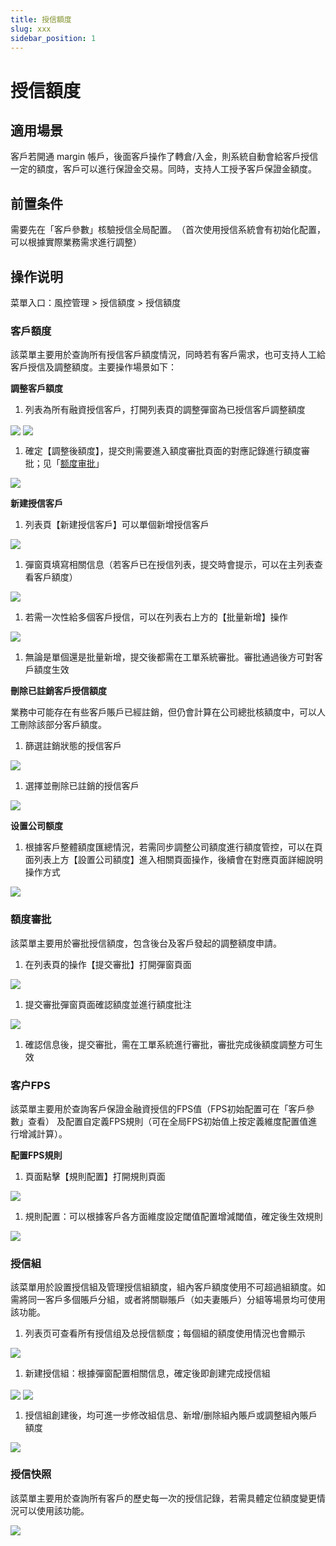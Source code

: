 ```yaml
---
title: 授信額度
slug: xxx
sidebar_position: 1
---
```



# 授信額度

## 適用場景

客戶若開通 margin 帳戶，後面客戶操作了轉倉/入金，則系統自動會給客戶授信一定的額度，客戶可以進行保證金交易。同時，支持人工授予客戶保證金額度。

## 前置条件

需要先在「客戶參數」核驗授信全局配置。​
（首次使用授信系統會有初始化配置，可以根據實際業務需求進行調整）

## 操作说明

菜單入口：風控管理  &gt; 授信額度 &gt; 授信額度

### 客戶額度

該菜單主要用於查詢所有授信客戶額度情況，同時若有客戶需求，也可支持人工給客戶授信及調整額度。​
主要操作場景如下：

**調整客戶額度**

1. 列表為所有融資授信客戶，打開列表頁的調整彈窗為已授信客戶調整額度

<img src="/assets/MgIMbRy5RoqIS5xNnZhcOlyMn2d.png" src-width="3044" src-height="1356" align="center"/>

<img src="/assets/D6CmbBk0UoHIKYxb7mKcBLirn9c.png" src-width="2166" src-height="1348" align="center"/>

1. 確定【調整後額度】，提交則需要進入額度審批頁面的對應記錄進行額度審批；见「[额度审批](https://longbridge.feishu.cn/docx/H1NgdfrSlo81gqxb2TZc9ccwnFQ#JQcidvfLvoDB7gxvNBncjwYYnoh)」

<img src="/assets/HoMubG5OHoBaFLxqfnecAn69nHh.png" src-width="1026" src-height="214" align="center"/>

**新建授信客戶**

1. 列表頁【新建授信客戶】可以單個新增授信客戶

<img src="/assets/ZpmNb37WmoecDGxFyD9chPNJnah.png" src-width="3198" src-height="416" align="center"/>

1. 彈窗頁填寫相關信息（若客戶已在授信列表，提交時會提示，可以在主列表查看客戶額度）

<img src="/assets/Effzbxo6eotTUKx2KDVch55SnOc.png" src-width="3234" src-height="1328" align="center"/>

1. 若需一次性給多個客戶授信，可以在列表右上方的【批量新增】操作

<img src="/assets/H6CcbL8LdoD8zyx2YjDcTdvanwc.png" src-width="3172" src-height="1160" align="center"/>

1. 無論是單個還是批量新增，提交後都需在工單系統審批。審批通過後方可對客戶額度生效

**刪除已註銷客戶授信額度**

業務中可能存在有些客戶賬戶已經註銷，但仍會計算在公司總批核額度中，可以人工刪除該部分客戶額度。

1. 篩選註銷狀態的授信客戶

<img src="/assets/WBMrbGOk8oJwRVxwrZwcNHJ5nCc.png" src-width="1684" src-height="464" align="center"/>

1. 選擇並刪除已註銷的授信客戶

<img src="/assets/EsExb3TtZo36YXxKTjKcGPSIn0f.png" src-width="3148" src-height="1040" align="center"/>

**设置公司额度**

1. 根據客戶整體額度匯總情況，若需同步調整公司額度進行額度管控，可以在頁面列表上方【設置公司額度】進入相關頁面操作，後續會在對應頁面詳細說明操作方式

<img src="/assets/DqrXb3rxaoRUutxqgQhcYtwCn2d.png" src-width="3188" src-height="1174" align="center"/>

### 額度審批

該菜單主要用於審批授信額度，包含後台及客戶發起的調整額度申請。

1. 在列表頁的操作【提交審批】打開彈窗頁面

<img src="/assets/XzZ2bOHsLoreUlxH0GZcetEmn9f.png" src-width="3208" src-height="834" align="center"/>

1. 提交審批彈窗頁面確認額度並進行額度批注

<img src="/assets/T2hGbjTqUo9N5Zxzyi7cDP4bnYf.png" src-width="3262" src-height="1614" align="center"/>

1. 確認信息後，提交審批，需在工單系統進行審批，審批完成後額度調整方可生效

### 客户FPS

該菜單主要用於查詢客戶保證金融資授信的FPS值（FPS初始配置可在「客戶參數」查看） 及配置自定義FPS規則（可在全局FPS初始值上按定義維度配置值進行增減計算）。

**配置****FPS****規則**

1. 頁面點擊【規則配置】打開規則頁面

<img src="/assets/QKwEbck1WoOFUoxbhRicxNWynEH.png" src-width="3316" src-height="840" align="center"/>

1. 規則配置：可以根據客戶各方面維度設定閾值配置增減閾值，確定後生效規則

<img src="/assets/WeIyb7TyXoVXW7xpKwOcDUvynKg.png" src-width="3258" src-height="1532" align="center"/>

### 授信組

該菜單用於設置授信組及管理授信組額度，組內客戶額度使用不可超過組額度。如需將同一客戶多個賬戶分組，或者將關聯賬戶（如夫妻賬戶）分組等場景均可使用該功能。

1. 列表页可查看所有授信组及总授信额度；每個組的額度使用情況也會顯示

<img src="/assets/EbvqbkjZaoQeqjxyphJcRyDFnvb.png" src-width="3224" src-height="1040" align="center"/>

1. 新建授信組：根據彈窗配置相關信息，確定後即創建完成授信組

<img src="/assets/MkW1bsjxZoHCcYxDTJzcUPWfnVg.png" src-width="3224" src-height="270" align="center"/>

<img src="/assets/Yg45bxN1toamCpxFSAoc6Y6VnHb.png" src-width="3350" src-height="1773" align="center"/>

1. 授信組創建後，均可進一步修改組信息、新增/删除組內賬戶或調整組內賬戶額度

<img src="/assets/VOcebTvtgoCQDQxEMQdcpofznNb.png" src-width="3110" src-height="554" align="center"/>

### 授信快照

該菜單主要用於查詢所有客戶的歷史每一次的授信記錄，若需具體定位額度變更情況可以使用該功能。

<img src="/assets/KwyObE4Wdo2nawx997UcJmGTnvc.png" src-width="3218" src-height="1614" align="center"/>

